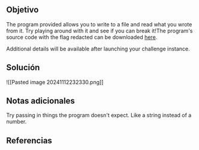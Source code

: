 
## Objetivo
The program provided allows you to write to a file and read what you wrote from it. Try playing around with it and see if you can break it!The program's source code with the flag redacted can be downloaded [here](https://artifacts.picoctf.net/c/139/program-redacted.c).

Additional details will be available after launching your challenge instance.

## Solución

![[Pasted image 20241112232330.png]]
## Notas adicionales
Try passing in things the program doesn't expect. Like a string instead of a number.
## Referencias



